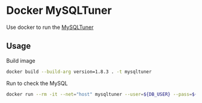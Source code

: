 # Docker MySQLTuner
Use docker to run the [MySQLTuner](https://github.com/major/MySQLTuner-perl)

## Usage
Build image
```bash
docker build --build-arg version=1.8.3 . -t mysqltuner
```

Run to check the MySQL
```bash
docker run --rm -it --net="host" mysqltuner --user=${DB_USER} --pass=${DB_PASSWORD} --host=${HOST} --port=${PORT}
```
